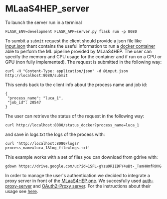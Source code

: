 # MLaaS4HEP_server
To launch the server run in a terminal
```
FLASK_ENV=development FLASK_APP=server.py flask run -p 8080
```
To sumbit a `submit` request the client should provide a json file like [input.json](https://github.com/lgiommi/MLaaS4HEP_server/blob/master/input.json)
thant contains the useful information to run a [docker container](https://github.com/lgiommi/MLaaS4HEP_server/blob/157515a5b35e258196e1cc407498d51735def392/run_container.py#L41) able to perform the ML pipeline provided by MLaaS4HEP. The user can specify the memory and CPU usage for the container and if run on a CPU or GPU (non fully implemented). The request is submitted in the following way:
```
curl -H "Content-Type: application/json" -d @input.json http://localhost:8080/submit
```
This sends back to the client info about the process name and job id:
```
{
 "process_name": "luca_1",
 "job_id": 20547
}
```
The user can retrieve the status of the request in the following way:
```
curl http://localhost:8080/status_docker?process_name=luca_1
```
and save in logs.txt the logs of the process with:
```
curl 'http://localhost:8080/logs?process_name=luca_1&log_file=logs.txt'
```
This example works with a set of files you can download from gdrive with:
```
gdown https://drive.google.com/uc?id=1SFL-gYzu9RIIDFY4uBt-_TamHHmfROVG
```
In order to manage the user's authentication we decided to integrate a proxy server in front of the [MLaaS4HEP one](https://github.com/lgiommi/MLaaS4HEP_server/blob/master/server.py). We succesfully used [auth-proxy-server](https://github.com/dmwm/auth-proxy-server.git) and [OAuth2-Proxy server](https://oauth2-proxy.github.io/oauth2-proxy/). For the instructions about their usage see [here](https://github.com/lgiommi/MLaaS4HEP_server/tree/master/doc).
